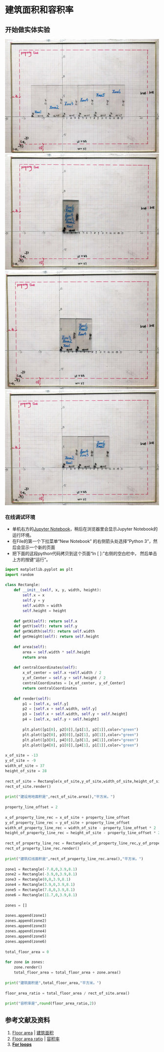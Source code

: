 # 建筑面积和容积率

## 开始做实体实验

![](/images/矩形在智能建筑设计算法中的应用/感受基本的建筑设计概念/建筑面积和容积率/1a1.jpg)
![](/images/矩形在智能建筑设计算法中的应用/感受基本的建筑设计概念/建筑面积和容积率/2a1.jpg)
![](/images/矩形在智能建筑设计算法中的应用/感受基本的建筑设计概念/建筑面积和容积率/3a1.jpg)
![](/images/矩形在智能建筑设计算法中的应用/感受基本的建筑设计概念/建筑面积和容积率/4a1.jpg)

### 在线调试环境

- 单机右方的[Jupyter Notebook](https://mybinder.org/v2/gh/ipython/ipython-in-depth/master?filepath=binder/Index.ipynb)，稍后在浏览器里会显示Jupyter Notebook的运行环境。
- 在File的第一个下拉菜单“New Notebook” 的右侧箭头处选择“Python 3”，然后会显示一个新的页面
- 把下面的这段python代码拷贝到这个页面“In [ ]:”右侧的空白栏中， 然后单击上方的按键“运行”。

```python
import matplotlib.pyplot as plt
import random

class Rectangle:
    def __init__(self, x, y, width, height):
        self.x = x
        self.y = y
        self.width = width
        self.height = height        
    
    def getX(self): return self.x
    def getY(self): return self.y
    def getWidth(self): return self.width
    def getHeight(self): return self.height

    def area(self):
    	area = self.width * self.height
    	return area

    def centralCoordinates(self):
    	x_of_center = self.x +self.width / 2
    	y_of_Center = self.y + self.height / 2
    	centralCoordinates = [x_of_center, y_of_Center]
    	return centralCoordinates
    	
    def render(self):
        p1 = [self.x, self.y]
        p2 = [self.x + self.width, self.y] 
        p3 = [self.x + self.width, self.y + self.height]
        p4 = [self.x, self.y + self.height]

        plt.plot([p1[0], p2[0]],[p1[1], p2[1]],color="green")
        plt.plot([p2[0], p3[0]],[p2[1], p3[1]],color="green")
        plt.plot([p3[0], p4[0]],[p3[1], p4[1]],color="green")
        plt.plot([p4[0], p1[0]],[p4[1], p1[1]],color="green")	
        
x_of_site = -13 
y_of_site = -9
width_of_site = 37
height_of_site = 28
        
rect_of_site = Rectangle(x_of_site,y_of_site,width_of_site,height_of_site)
rect_of_site.render()

print("建设用地面积是",rect_of_site.area(),"平方米。")

property_line_offset = 2

x_of_property_line_rec = x_of_site + property_line_offset
y_of_property_line_rec = y_of_site + property_line_offset
width_of_property_line_rec = width_of_site - property_line_offset * 2
height_of_property_line_rec = height_of_site - property_line_offset * 2

rect_of_property_line_rec = Rectangle(x_of_property_line_rec,y_of_property_line_rec,width_of_property_line_rec,height_of_property_line_rec)
rect_of_property_line_rec.render()

print("建筑红线面积是",rect_of_property_line_rec.area(),"平方米。")

zone1 = Rectangle(-7.8,0,3.9,8.1)
zone2 = Rectangle(-3.9,0,3.9,8.1)
zone3 = Rectangle(0,0,3.9,8.1)
zone4 = Rectangle(3.9,0,3.9,8.1)
zone5 = Rectangle(7.8,0,3.9,8.1)
zone6 = Rectangle(11.7,0,3.9,8.1)

zones = []

zones.append(zone1)
zones.append(zone2)
zones.append(zone3)
zones.append(zone4)
zones.append(zone5)
zones.append(zone6)

total_floor_area = 0

for zone in zones:
	zone.render()
	total_floor_area = total_floor_area + zone.area()

print("建筑面积是",total_floor_area,"平方米。")

floor_area_ratio = total_floor_area / rect_of_site.area()

print("容积率是",round(floor_area_ratio,2))
```

## 参考文献及资料

1. [Floor area](https://en.wikipedia.org/wiki/Floor_area) | [建筑面积](https://zh.wikipedia.org/wiki/%E5%BB%BA%E7%AD%91%E9%9D%A2%E7%A7%AF)
2. [Floor area ratio](https://en.wikipedia.org/wiki/Floor_area_ratio) | [容积率](https://zh.wikipedia.org/wiki/%E5%AE%B9%E7%A7%AF%E7%8E%87) 
3. [**For loops**](https://wiki.python.org/moin/ForLoop) 